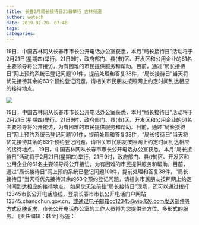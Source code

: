 ```yaml
---
title: 长春2月局长接待日21日举行_吉林频道
author: wetech
date: 2019-02-20- 07:48
tags: 
categories: 
---
```

19日，中国吉林网从长春市市长公开电话办公室获悉，本月“局长接待日”活动将于2月21日(星期四)举行。21日9时，政府部门、县(市)区、开发区和公用企业的61名主要领导将公开接访，为有困难的市民提供服务和帮助。目前，通过“局长接待日”网上预约系统已登记问题101件，提前处理和答复38件，“局长接待日”当天将优先接待其余的63个预约登记问题，请相关市民朋友按照网上约定时间到达相应的接待地点。
<!-- more -->
                
<img align="center" border="0" src="http://p2.ifengimg.com/a/2016/0810/204c433878d5cf9size1_w16_h16.png" />
                
            
19日，中国吉林网从长春市市长公开电话办公室获悉，本月“局长接待日”活动将于2月21日(星期四)举行。21日9时，政府部门、县(市)区、开发区和公用企业的61名主要领导将公开接访，为有困难的市民提供服务和帮助。目前，通过“局长接待日”网上预约系统已登记问题101件，提前处理和答复38件，“局长接待日”当天将优先接待其余的63个预约登记问题，请相关市民朋友按照网上约定时间到达相应的接待地点。
19日，中国吉林网从长春市市长公开电话办公室获悉，本月“局长接待日”活动将于2月21日(星期四)举行。21日9时，政府部门、县(市)区、开发区和公用企业的61名主要领导将公开接访，为有困难的市民提供服务和帮助。目前，通过“局长接待日”网上预约系统已登记问题101件，提前处理和答复38件，“局长接待日”当天将优先接待其余的63个预约登记问题，请相关市民朋友按照网上约定时间到达相应的接待地点。
如果您无法前往“局长接待日”现场，还可以通过拨打12345市长公开电话热线，登录长春市市长公开电话门户网站12345.changchun.gov.cn，或通过电子邮箱cc12345@vip.126.com发送邮件等方式反映诉求，市长公开电话办公室的工作人员将为您提供全方位、多形式的服务。
[责任编辑：韩莹]
标签：
 
             
